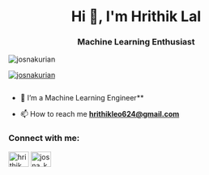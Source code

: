 <h1 align="center">Hi 👋, I'm Hrithik Lal</h1>
<h3 align="center">Machine Learning Enthusiast</h3>

<p align="left"> <img src="https://komarev.com/ghpvc/?username=josnakurian&label=Profile%20views&color=0e75b6&style=flat" alt="josnakurian" /> </p>

<p align="left"> <a href="https://github.com/ryo-ma/github-profile-trophy"><img src="https://github-profile-trophy.vercel.app/?username=josnakurian" alt="josnakurian" /></a> </p>

<p align="left"> <a href="https://twitter.com/" target="blank"><img src="https://img.shields.io/twitter/follow/?logo=twitter&style=for-the-badge" alt="" /></a> </p>

- 🌱 I’m a Machine Learning Engineer**

- 📫 How to reach me **hrithikleo624@gmail.com**

<h3 align="left">Connect with me:</h3>
<p align="left">
<a href="https://www.linkedin.com/in/hrithik-lal-606532223/" target="blank"><img align="center" src="https://raw.githubusercontent.com/rahuldkjain/github-profile-readme-generator/master/src/images/icons/Social/linked-in-alt.svg" alt="hrithik lal" height="30" width="40" /></a>
<a href="https://www.instagram.com/hrithik.08__/" target="blank"><img align="center" src="https://raw.githubusercontent.com/rahuldkjain/github-profile-readme-generator/master/src/images/icons/Social/instagram.svg" alt="josna_kurian" height="30" width="40" /></a>
</p>
